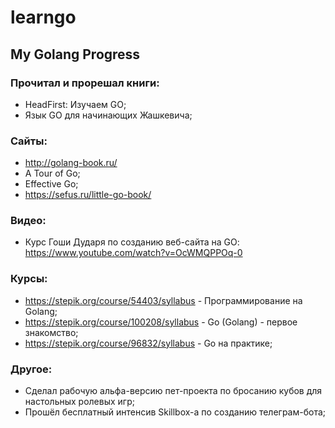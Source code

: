 # learngo
## My Golang Progress

### Прочитал и прорешал книги:
* HeadFirst: Изучаем GO;
* Язык GO для начинающих Жашкевича;

### Сайты:
* http://golang-book.ru/
* A Tour of Go;
* Effective Go;
* https://sefus.ru/little-go-book/

### Видео:
* Курс Гоши Дударя по созданию веб-сайта на GO: https://www.youtube.com/watch?v=OcWMQPPOq-0

### Курсы: 
* https://stepik.org/course/54403/syllabus - Программирование на Golang;
* https://stepik.org/course/100208/syllabus - Go (Golang) - первое знакомство;
* https://stepik.org/course/96832/syllabus - Go на практике;

### Другое:
* Сделал рабочую альфа-версию пет-проекта по бросанию кубов для настольных ролевых игр;
* Прошёл бесплатный интенсив Skillbox-а по созданию телеграм-бота;
